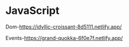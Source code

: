 # JavaScript

Dom-https://idyllic-croissant-8d5111.netlify.app/

Events-https://grand-quokka-6f0e7f.netlify.app/
